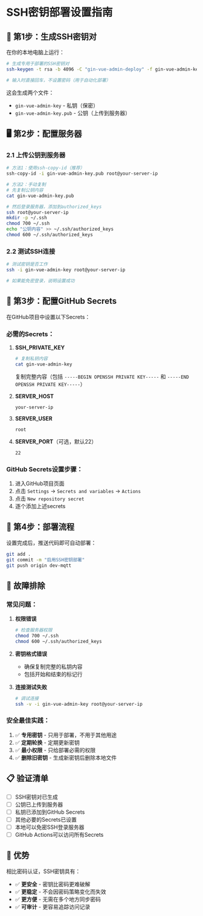 # SSH密钥部署设置指南

## 🔑 第1步：生成SSH密钥对

在你的本地电脑上运行：

```bash
# 生成专用于部署的SSH密钥对
ssh-keygen -t rsa -b 4096 -C "gin-vue-admin-deploy" -f gin-vue-admin-key

# 输入时直接回车，不设置密码（用于自动化部署）
```

这会生成两个文件：
- `gin-vue-admin-key` - 私钥（保密）
- `gin-vue-admin-key.pub` - 公钥（上传到服务器）

## 🖥️ 第2步：配置服务器

### 2.1 上传公钥到服务器

```bash
# 方法1：使用ssh-copy-id（推荐）
ssh-copy-id -i gin-vue-admin-key.pub root@your-server-ip

# 方法2：手动复制
# 先复制公钥内容
cat gin-vue-admin-key.pub

# 然后登录服务器，添加到authorized_keys
ssh root@your-server-ip
mkdir -p ~/.ssh
chmod 700 ~/.ssh
echo "公钥内容" >> ~/.ssh/authorized_keys
chmod 600 ~/.ssh/authorized_keys
```

### 2.2 测试SSH连接

```bash
# 测试密钥是否工作
ssh -i gin-vue-admin-key root@your-server-ip

# 如果能免密登录，说明设置成功
```

## 🔐 第3步：配置GitHub Secrets

在GitHub项目中设置以下Secrets：

### 必需的Secrets：

1. **SSH_PRIVATE_KEY**
   ```bash
   # 复制私钥内容
   cat gin-vue-admin-key
   ```
   复制完整内容（包括 `-----BEGIN OPENSSH PRIVATE KEY-----` 和 `-----END OPENSSH PRIVATE KEY-----`）

2. **SERVER_HOST**
   ```
   your-server-ip
   ```

3. **SERVER_USER**
   ```
   root
   ```

4. **SERVER_PORT**（可选，默认22）
   ```
   22
   ```

### GitHub Secrets设置步骤：

1. 进入GitHub项目页面
2. 点击 `Settings` → `Secrets and variables` → `Actions`
3. 点击 `New repository secret`
4. 逐个添加上述secrets

## 🚀 第4步：部署流程

设置完成后，推送代码即可自动部署：

```bash
git add .
git commit -m "启用SSH密钥部署"
git push origin dev-mqtt
```

## 🔧 故障排除

### 常见问题：

1. **权限错误**
   ```bash
   # 检查服务器权限
   chmod 700 ~/.ssh
   chmod 600 ~/.ssh/authorized_keys
   ```

2. **密钥格式错误**
   - 确保复制完整的私钥内容
   - 包括开始和结束的标记行

3. **连接测试失败**
   ```bash
   # 调试连接
   ssh -v -i gin-vue-admin-key root@your-server-ip
   ```

### 安全最佳实践：

1. ✅ **专用密钥** - 只用于部署，不用于其他用途
2. ✅ **定期轮换** - 定期更新密钥
3. ✅ **最小权限** - 只给部署必需的权限
4. ✅ **删除旧密钥** - 生成新密钥后删除本地文件

## 📋 验证清单

- [ ] SSH密钥对已生成
- [ ] 公钥已上传到服务器
- [ ] 私钥已添加到GitHub Secrets
- [ ] 其他必要的Secrets已设置
- [ ] 本地可以免密SSH登录服务器
- [ ] GitHub Actions可以访问所有Secrets

## 🎉 优势

相比密码认证，SSH密钥具有：

- ✅ **更安全** - 密钥比密码更难破解
- ✅ **更稳定** - 不会因密码策略变化而失效
- ✅ **更方便** - 无需在多个地方同步密码
- ✅ **可审计** - 更容易追踪访问记录 